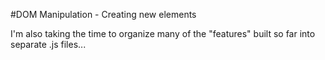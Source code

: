 #DOM Manipulation - Creating new elements

I'm also taking the time to organize many of the "features" built so far into separate .js files...